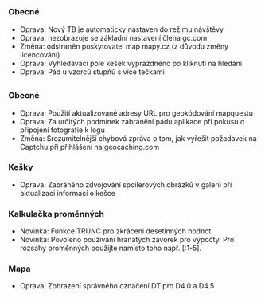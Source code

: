 ##

### Obecné
- Oprava: Nový TB je automaticky nastaven do režimu návštěvy
- Oprava: nezobrazuje se základní nastavení člena gc.com
- Změna: odstraněn poskytovatel map mapy.cz (z důvodu změny licencování)
- Oprava: Vyhledávací pole kešek vyprázdněno po kliknutí na hledání
- Oprava: Pád u vzorců stupňů s více tečkami

##

### Obecné
- Oprava: Použití aktualizované adresy URL pro geokódování mapquestu
- Oprava: Za určitých podmínek zabránění pádu aplikace při pokusu o připojení fotografie k logu
- Změna: Srozumitelnější chybová zpráva o tom, jak vyřešit požadavek na Captchu při přihlášení na geocaching.com

### Kešky
- Oprava: Zabráněno zdvojování spoilerových obrázků v galerii při aktualizaci informací o kešce

### Kalkulačka proměnných
- Novinka: Funkce TRUNC pro zkrácení desetinných hodnot
- Novinka: Povoleno používání hranatých závorek pro výpočty. Pro rozsahy proměnných použijte namísto toho např. \[:1-5\].

### Mapa
- Oprava: Zobrazení správného označení DT pro D4.0 a D4.5

